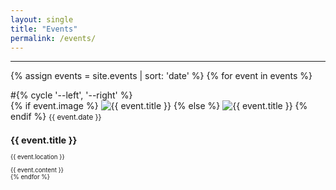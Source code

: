 ```yaml
---
layout: single
title: "Events"
permalink: /events/
---
```


---
{% assign events = site.events | sort: 'date' %}
{% for event in events %}
  <div class="feature__wrapper">
    <div class="feature__item">  #{% cycle '--left', '--right' %}
      <div class="archive__item">
        <div class="archive__item-teaser">
          {% if event.image %}
            <img src="{{ event.image | relative_url }}" alt="{{ event.title }}">
          {% else %}
            <img src="https://placehold.co/256?text=256x256+{{ event.title | url_encode }}" alt="{{ event.title }}">
          {% endif %}
          <small> {{ event.date }} <small/>
        </div>
        <div class="archive__item-body">
          <h2 class="archive__item-title no-toc">{{ event.title }}</h2> <p> {{ event.location }} <p/>
          <div class="archive__item-excerpt">
            {{ event.content }}
          </div>
        </div>
      </div>
    </div>
  </div>
{% endfor %}
